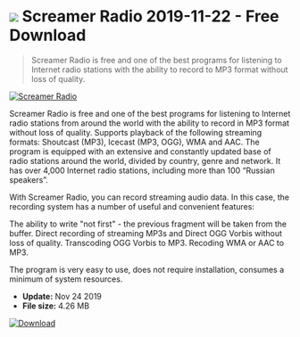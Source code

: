 # ![](https://cdn.softexe.net/static/icon/b/screamer-radio-6018.png) Screamer Radio 2019-11-22 - Free Download

> Screamer Radio is free and one of the best programs for listening to Internet radio stations with the ability to record to MP3 format without loss of quality.

[![Screamer Radio](https://gallery.dpcdn.pl/imgc/Tools/1290/g_-_420x350_1.5_-_x92e66eae-0ad1-4fff-8d26-ee695d79b6d5.png)](https://softexe.net/win/internet/radio-tv-players/screamer-radio:fRph.html)

Screamer Radio is free and one of the best programs for listening to Internet radio stations from around the world with the ability to record in MP3 format without loss of quality. 
Supports playback of the following streaming formats: Shoutcast (MP3), Icecast (MP3, OGG), WMA and AAC. The program is equipped with an extensive and constantly updated base of radio stations around the world, divided by country, genre and network. It has over 4,000 Internet radio stations, including more than 100 “Russian speakers”.

With Screamer Radio, you can record streaming audio data. In this case, the recording system has a number of useful and convenient features:


The ability to write "not first" - the previous fragment will be taken from the buffer.
Direct recording of streaming MP3s and Direct OGG Vorbis without loss of quality.
Transcoding OGG Vorbis to MP3.
Recoding WMA or AAC to MP3.


The program is very easy to use, does not require installation, consumes a minimum of system resources.


- **Update:** Nov 24 2019
- **File size:** 4.26 MB

[![Download](https://cdn.softexe.net/static/img/download.png)](https://softexe.net/win/internet/radio-tv-players/screamer-radio:fRph.html)

